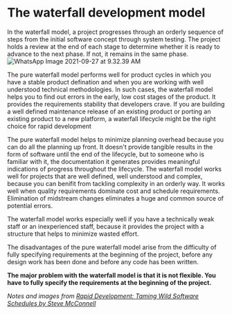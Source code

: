 # The waterfall development model

In the waterfall model, a project progresses through an orderly sequence of steps from the initial software concept through system testing. The project holds a review at the end of each stage to determine whether it is ready to advance to the next phase. If not, it remains in the same phase.
![WhatsApp Image 2021-09-27 at 9.32.39 AM](https://dev-to-uploads.s3.amazonaws.com/uploads/articles/3oosvmrzhnibvjysillq.jpeg)

The pure waterfall model performs well for product cycles in which you have a stable product defination and when you are working with well understood technical methodologies. In such cases, the waterfall model helps you to find out errors in the early, low cost stages of the product. It provides the requirements stability that developers crave. If you are building a well defined maintenance release of an existing product or porting an existing product to a new platform, a waterfall lifecycle might be the right choice for rapid development

The pure waterfall model helps to minimize planning overhead because you can do all the planning up front. It doesn't provide tangible results in the form of software until the end of the lifecycle, but to someone who is familiar with it, the documentation it generates provides meaningful indications of progress throughout the lifecycle. The waterfall model works well for projects that are well defined, well understood and complex, because you can benifit from tackling complexity in an orderly way. It works well when quality requirements dominate cost and schedule requirements. Elimination of midstream changes eliminates a huge and common source of potential errors.

The waterfall model works especially well if you have a technically weak staff or an inexperienced staff, because it provides the project with a structure that helps to minimize wasted effort.

The disadvantages of the pure waterfall model arise from the difficulty of fully specifying requirements at the beginning of the project, before any design work has been done and before any code has been written.

**The major problem with the waterfall model is that it is not flexible. You have to fully specify the requirements at the beginning of the project.**

_Notes and images from [Rapid Development: Taming Wild Software Schedules by Steve McConnell](https://www.amazon.com/Rapid-Development-Taming-Software-Schedules/dp/1556159005)_
